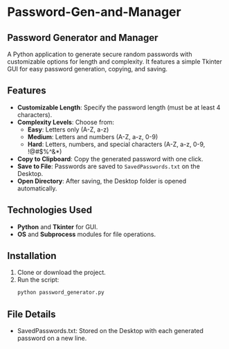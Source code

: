 # Password-Gen-and-Manager

## Password Generator and Manager

A Python application to generate secure random passwords with customizable options for length and complexity. It features a simple Tkinter GUI for easy password generation, copying, and saving.

## Features

- **Customizable Length**: Specify the password length (must be at least 4 characters).
- **Complexity Levels**: Choose from:
  - **Easy**: Letters only (A-Z, a-z)
  - **Medium**: Letters and numbers (A-Z, a-z, 0-9)
  - **Hard**: Letters, numbers, and special characters (A-Z, a-z, 0-9, !@#$%^&*)
- **Copy to Clipboard**: Copy the generated password with one click.
- **Save to File**: Passwords are saved to `SavedPasswords.txt` on the Desktop.
- **Open Directory**: After saving, the Desktop folder is opened automatically.

## Technologies Used

- **Python** and **Tkinter** for GUI.
- **OS** and **Subprocess** modules for file operations.

## Installation

1. Clone or download the project.
2. Run the script:
   ```bash
   python password_generator.py

## File Details 
- SavedPasswords.txt: Stored on the Desktop with each generated password on a new line.
